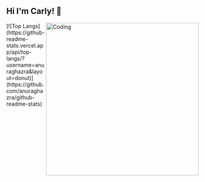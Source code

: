 ## Hi I'm Carly! 👋
 <img align="right" alt="Coding" width="400" src="https://64.media.tumblr.com/af8dc0552e6e5dfaf57f146c5db0c057/b73562a08fe87377-d0/s640x960/d47854ba6940a89b66ca495b828f13d6db7caa60.gif">
[![Top Langs](https://github-readme-stats.vercel.app/api/top-langs/?username=anuraghazra&layout=donut)](https://github.com/anuraghazra/github-readme-stats)
